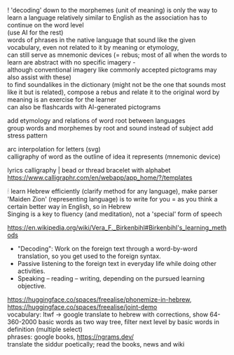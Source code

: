 
! 'decoding' down to the morphemes (unit of meaning) is only the way to learn a language relatively similar to English as the association has to continue on the word level  
(use AI for the rest)  
words of phrases in the native language that sound like the given vocabulary, even not related to it by meaning or etymology,  
can still serve as mnemonic devices (= rebus; most of all when the words to learn are abstract with no specific imagery -  
although conventional imagery like commonly accepted pictograms may also assist with these)  
to find soundalikes in the dictionary (might not be the one that sounds most like it but is related), compose a rebus and relate it to the original word by meaning is an exercise for the learner  
can also be flashcards with AI-generated pictograms  

add etymology and relations of word root between languages  
group words and morphemes by root and sound instead of subject
add stress pattern  

arc interpolation for letters (svg)  
calligraphy of word as the outline of idea it represents (mnemonic device)  
  
lyrics calligraphy | bead or thread bracelet with alphabet  
https://www.calligraphr.com/en/webapp/app_home/?/templates  
  
🕯 learn Hebrew efficiently (clarify method for any language), make parser  
'Maiden Zion' (representing language) is to write for you = as you think a certain better way in English, so in Hebrew  
Singing is a key to fluency (and meditation), not a 'special' form of speech  
  
  
https://en.wikipedia.org/wiki/Vera_F._Birkenbihl#Birkenbihl's_learning_methods
  
- "Decoding": Work on the foreign text through a word-by-word translation, so you get used to the foreign syntax.
- Passive listening to the foreign text in everyday life while doing other activities.
- Speaking – reading – writing, depending on the pursued learning objective.
  
  
https://huggingface.co/spaces/freealise/phonemize-in-hebrew, https://huggingface.co/spaces/freealise/joint-demo  
vocabulary: ltwf -> google translate to hebrew with corrections, show 64-360-2000 basic words as two way tree, filter next level by basic words in definition (multiple select)  
phrases: google books, https://ngrams.dev/  
translate the siddur poetically; read the books, news and wiki  
